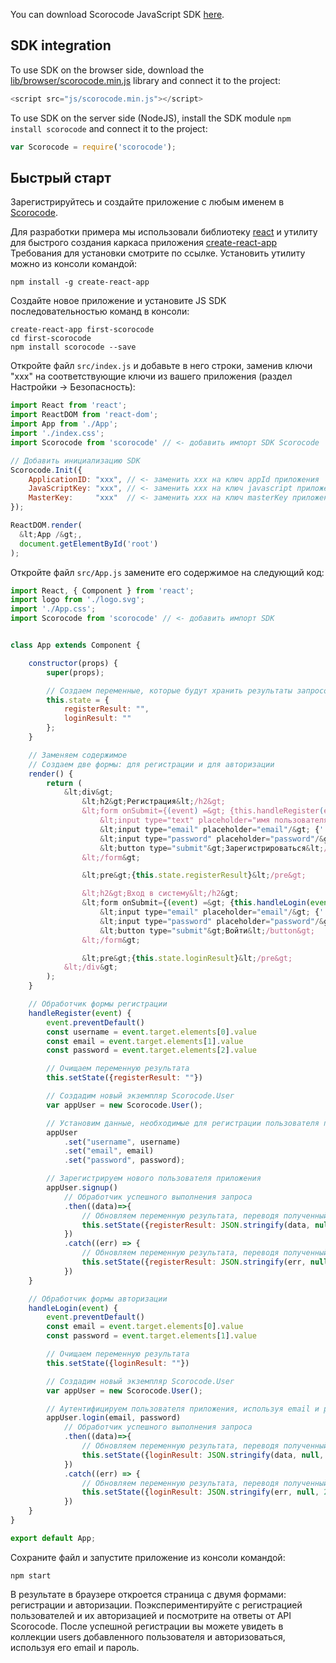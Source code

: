 You can download Scorocode JavaScript SDK [here](https://github.com/Scorocode/scorocode-SDK-JS).

## SDK integration

To use SDK on the browser side, download the [lib/browser/scorocode.min.js](https://github.com/Scorocode/scorocode-SDK-JS/blob/master/lib/browser/scorocode.min.js) library and connect it to the project: 

```js
<script src="js/scorocode.min.js"></script>
```
 
To use SDK on the server side (NodeJS), install the SDK module `npm install scorocode` and connect it to the project:

```js
var Scorocode = require('scorocode');
```
## Быстрый старт

Зарегистрируйтесь и создайте приложение с любым именем в [Scorocode](https://scorocode.ru/).

Для разработки примера мы использовали библиотеку [react](https://facebook.github.io/react/) и утилиту для быстрого создания каркаса приложения [create-react-app](https://github.com/facebookincubator/create-react-app) Требования для установки смотрите по ссылке. Установить утилиту можно из консоли командой:

```
npm install -g create-react-app
```

Создайте новое приложение и установите JS SDK последовательностью команд в консоли:

```
create-react-app first-scorocode
cd first-scorocode
npm install scorocode --save
```

Откройте файл `src/index.js` и добавьте в него строки, заменив ключи "xxx" на соответствующие ключи из вашего приложения (раздел Настройки -> Безопасность):

```js
import React from 'react';
import ReactDOM from 'react-dom';
import App from './App';
import './index.css';
import Scorocode from 'scorocode' // <- добавить импорт SDK Scorocode

// Добавить инициализацию SDK
Scorocode.Init({
    ApplicationID: "xxx", // <- заменить xxx на ключ appId приложения
    JavaScriptKey: "xxx", // <- заменить xxx на ключ javascript приложения
    MasterKey:     "xxx"  // <- заменить xxx на ключ masterKey приложения
});

ReactDOM.render(
  &lt;App /&gt;,
  document.getElementById('root')
);
```

Откройте файл `src/App.js` замените его содержимое на следующий код:

```js
import React, { Component } from 'react';
import logo from './logo.svg';
import './App.css';
import Scorocode from 'scorocode' // <- добавить импорт SDK


class App extends Component {

    constructor(props) {
        super(props);

        // Создаем переменные, которые будут хранить результаты запросов
        this.state = {
            registerResult: "",
            loginResult: ""
        };
    }

    // Заменяем содержимое
    // Создаем две формы: для регистрации и для авторизации
    render() {
        return (
            &lt;div&gt;
                &lt;h2&gt;Регистрация&lt;/h2&gt;
                &lt;form onSubmit={(event) =&gt; {this.handleRegister(event)}}&gt;
                    &lt;input type="text" placeholder="имя пользователя"/&gt; {' '}
                    &lt;input type="email" placeholder="email"/&gt; {' '}
                    &lt;input type="password" placeholder="password"/&gt;
                    &lt;button type="submit"&gt;Зарегистрироваться&lt;/button&gt;
                &lt;/form&gt;

                &lt;pre&gt;{this.state.registerResult}&lt;/pre&gt;

                &lt;h2&gt;Вход в систему&lt;/h2&gt;
                &lt;form onSubmit={(event) =&gt; {this.handleLogin(event)}}&gt;
                    &lt;input type="email" placeholder="email"/&gt; {' '}
                    &lt;input type="password" placeholder="password"/&gt;
                    &lt;button type="submit"&gt;Войти&lt;/button&gt;
                &lt;/form&gt;

                &lt;pre&gt;{this.state.loginResult}&lt;/pre&gt;
            &lt;/div&gt;
        );
    }

    // Обработчик формы регистрации
    handleRegister(event) {
        event.preventDefault()
        const username = event.target.elements[0].value
        const email = event.target.elements[1].value
        const password = event.target.elements[2].value

        // Очищаем переменную результата
        this.setState({registerResult: ""})

        // Создадим новый экземпляр Scorocode.User
        var appUser = new Scorocode.User();

        // Установим данные, необходимые для регистрации пользователя приложения
        appUser
            .set("username", username)
            .set("email", email)
            .set("password", password);

        // Зарегистрируем нового пользователя приложения
        appUser.signup()
            // Обработчик успешного выполнения запроса
            .then((data)=>{
                // Обновляем переменную результата, переводя полученный объект в строку
                this.setState({registerResult: JSON.stringify(data, null, 2)})
            })
            .catch((err) => {
                // Обновляем переменную результата, переводя полученный объект в строку
                this.setState({registerResult: JSON.stringify(err, null, 2)})
            })
    }

    // Обработчик формы авторизации
    handleLogin(event) {
        event.preventDefault()
        const email = event.target.elements[0].value
        const password = event.target.elements[1].value

        // Очищаем переменную результата
        this.setState({loginResult: ""})

        // Создадим новый экземпляр Scorocode.User
        var appUser = new Scorocode.User();

        // Аутентифицируем пользователя приложения, используя email и password
        appUser.login(email, password)
            // Обработчик успешного выполнения запроса
            .then((data)=>{
                // Обновляем переменную результата, переводя полученный объект в строку
                this.setState({loginResult: JSON.stringify(data, null, 2)})
            })
            .catch((err) => {
                // Обновляем переменную результата, переводя полученный объект в строку
                this.setState({loginResult: JSON.stringify(err, null, 2)})
            })
    }
}

export default App;
```

Сохраните файл и запустите приложение из консоли командой:

```
npm start
```

В результате в браузере откроется страница с двумя формами: регистрации и авторизации.
Поэкспериментируйте с регистрацией пользователей и их авторизацией и посмотрите на ответы от API Scorocode.
После успешной регистрации вы можете увидеть в коллекции users добавленного пользователя и авторизоваться, используя его email и пароль.
